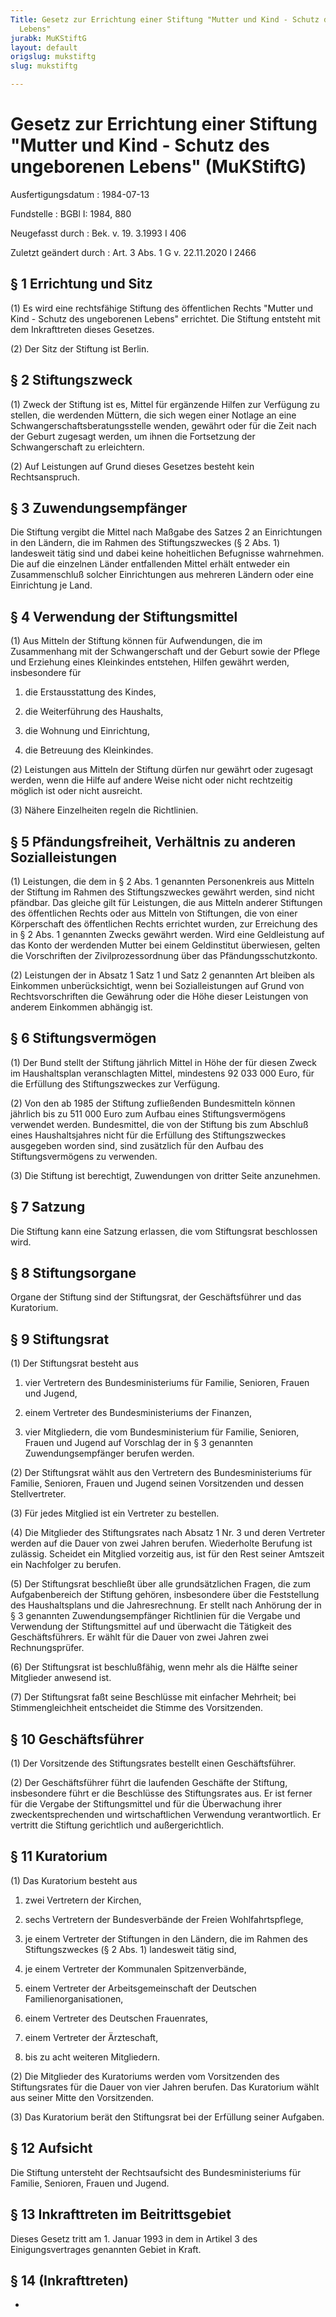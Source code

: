 ```yaml
---
Title: Gesetz zur Errichtung einer Stiftung "Mutter und Kind - Schutz des ungeborenen
  Lebens"
jurabk: MuKStiftG
layout: default
origslug: mukstiftg
slug: mukstiftg

---
```


# Gesetz zur Errichtung einer Stiftung "Mutter und Kind - Schutz des ungeborenen Lebens" (MuKStiftG)

Ausfertigungsdatum
:   1984-07-13

Fundstelle
:   BGBl I: 1984, 880

Neugefasst durch
:   Bek. v. 19. 3.1993 I 406

Zuletzt geändert durch
:   Art. 3 Abs. 1 G v. 22.11.2020 I 2466


## § 1 Errichtung und Sitz

(1) Es wird eine rechtsfähige Stiftung des öffentlichen Rechts "Mutter
und Kind - Schutz des ungeborenen Lebens" errichtet. Die Stiftung
entsteht mit dem Inkrafttreten dieses Gesetzes.

(2) Der Sitz der Stiftung ist Berlin.


## § 2 Stiftungszweck

(1) Zweck der Stiftung ist es, Mittel für ergänzende Hilfen zur
Verfügung zu stellen, die werdenden Müttern, die sich wegen einer
Notlage an eine Schwangerschaftsberatungsstelle wenden, gewährt oder
für die Zeit nach der Geburt zugesagt werden, um ihnen die Fortsetzung
der Schwangerschaft zu erleichtern.

(2) Auf Leistungen auf Grund dieses Gesetzes besteht kein
Rechtsanspruch.


## § 3 Zuwendungsempfänger

Die Stiftung vergibt die Mittel nach Maßgabe des Satzes 2 an
Einrichtungen in den Ländern, die im Rahmen des Stiftungszweckes (§ 2
Abs. 1) landesweit tätig sind und dabei keine hoheitlichen Befugnisse
wahrnehmen. Die auf die einzelnen Länder entfallenden Mittel erhält
entweder ein Zusammenschluß solcher Einrichtungen aus mehreren Ländern
oder eine Einrichtung je Land.


## § 4 Verwendung der Stiftungsmittel

(1) Aus Mitteln der Stiftung können für Aufwendungen, die im
Zusammenhang mit der Schwangerschaft und der Geburt sowie der Pflege
und Erziehung eines Kleinkindes entstehen, Hilfen gewährt werden,
insbesondere für

1.  die Erstausstattung des Kindes,


2.  die Weiterführung des Haushalts,


3.  die Wohnung und Einrichtung,


4.  die Betreuung des Kleinkindes.




(2) Leistungen aus Mitteln der Stiftung dürfen nur gewährt oder
zugesagt werden, wenn die Hilfe auf andere Weise nicht oder nicht
rechtzeitig möglich ist oder nicht ausreicht.

(3) Nähere Einzelheiten regeln die Richtlinien.


## § 5 Pfändungsfreiheit, Verhältnis zu anderen Sozialleistungen

(1) Leistungen, die dem in § 2 Abs. 1 genannten Personenkreis aus
Mitteln der Stiftung im Rahmen des Stiftungszweckes gewährt werden,
sind nicht pfändbar. Das gleiche gilt für Leistungen, die aus Mitteln
anderer Stiftungen des öffentlichen Rechts oder aus Mitteln von
Stiftungen, die von einer Körperschaft des öffentlichen Rechts
errichtet wurden, zur Erreichung des in § 2 Abs. 1 genannten Zwecks
gewährt werden. Wird eine Geldleistung auf das Konto der werdenden
Mutter bei einem Geldinstitut überwiesen, gelten die Vorschriften der
Zivilprozessordnung über das Pfändungsschutzkonto.

(2) Leistungen der in Absatz 1 Satz 1 und Satz 2 genannten Art bleiben
als Einkommen unberücksichtigt, wenn bei Sozialleistungen auf Grund
von Rechtsvorschriften die Gewährung oder die Höhe dieser Leistungen
von anderem Einkommen abhängig ist.


## § 6 Stiftungsvermögen

(1) Der Bund stellt der Stiftung jährlich Mittel in Höhe der für
diesen Zweck im Haushaltsplan veranschlagten Mittel, mindestens
92 033 000 Euro, für die Erfüllung des Stiftungszweckes zur Verfügung.

(2) Von den ab 1985 der Stiftung zufließenden Bundesmitteln können
jährlich bis zu 511 000 Euro zum Aufbau eines Stiftungsvermögens
verwendet werden. Bundesmittel, die von der Stiftung bis zum Abschluß
eines Haushaltsjahres nicht für die Erfüllung des Stiftungszweckes
ausgegeben worden sind, sind zusätzlich für den Aufbau des
Stiftungsvermögens zu verwenden.

(3) Die Stiftung ist berechtigt, Zuwendungen von dritter Seite
anzunehmen.


## § 7 Satzung

Die Stiftung kann eine Satzung erlassen, die vom Stiftungsrat
beschlossen wird.


## § 8 Stiftungsorgane

Organe der Stiftung sind der Stiftungsrat, der Geschäftsführer und das
Kuratorium.


## § 9 Stiftungsrat

(1) Der Stiftungsrat besteht aus

1.  vier Vertretern des Bundesministeriums für Familie, Senioren, Frauen
    und Jugend,


2.  einem Vertreter des Bundesministeriums der Finanzen,


3.  vier Mitgliedern, die vom Bundesministerium für Familie, Senioren,
    Frauen und Jugend auf Vorschlag der in § 3 genannten
    Zuwendungsempfänger berufen werden.




(2) Der Stiftungsrat wählt aus den Vertretern des Bundesministeriums
für Familie, Senioren, Frauen und Jugend seinen Vorsitzenden und
dessen Stellvertreter.

(3) Für jedes Mitglied ist ein Vertreter zu bestellen.

(4) Die Mitglieder des Stiftungsrates nach Absatz 1 Nr. 3 und deren
Vertreter werden auf die Dauer von zwei Jahren berufen. Wiederholte
Berufung ist zulässig. Scheidet ein Mitglied vorzeitig aus, ist für
den Rest seiner Amtszeit ein Nachfolger zu berufen.

(5) Der Stiftungsrat beschließt über alle grundsätzlichen Fragen, die
zum Aufgabenbereich der Stiftung gehören, insbesondere über die
Feststellung des Haushaltsplans und die Jahresrechnung. Er stellt nach
Anhörung der in § 3 genannten Zuwendungsempfänger Richtlinien für die
Vergabe und Verwendung der Stiftungsmittel auf und überwacht die
Tätigkeit des Geschäftsführers. Er wählt für die Dauer von zwei Jahren
zwei Rechnungsprüfer.

(6) Der Stiftungsrat ist beschlußfähig, wenn mehr als die Hälfte
seiner Mitglieder anwesend ist.

(7) Der Stiftungsrat faßt seine Beschlüsse mit einfacher Mehrheit; bei
Stimmengleichheit entscheidet die Stimme des Vorsitzenden.


## § 10 Geschäftsführer

(1) Der Vorsitzende des Stiftungsrates bestellt einen Geschäftsführer.

(2) Der Geschäftsführer führt die laufenden Geschäfte der Stiftung,
insbesondere führt er die Beschlüsse des Stiftungsrates aus. Er ist
ferner für die Vergabe der Stiftungsmittel und für die Überwachung
ihrer zweckentsprechenden und wirtschaftlichen Verwendung
verantwortlich. Er vertritt die Stiftung gerichtlich und
außergerichtlich.


## § 11 Kuratorium

(1) Das Kuratorium besteht aus

1.  zwei Vertretern der Kirchen,


2.  sechs Vertretern der Bundesverbände der Freien Wohlfahrtspflege,


3.  je einem Vertreter der Stiftungen in den Ländern, die im Rahmen des
    Stiftungszweckes (§ 2 Abs. 1) landesweit tätig sind,


4.  je einem Vertreter der Kommunalen Spitzenverbände,


5.  einem Vertreter der Arbeitsgemeinschaft der Deutschen
    Familienorganisationen,


6.  einem Vertreter des Deutschen Frauenrates,


7.  einem Vertreter der Ärzteschaft,


8.  bis zu acht weiteren Mitgliedern.




(2) Die Mitglieder des Kuratoriums werden vom Vorsitzenden des
Stiftungsrates für die Dauer von vier Jahren berufen. Das Kuratorium
wählt aus seiner Mitte den Vorsitzenden.

(3) Das Kuratorium berät den Stiftungsrat bei der Erfüllung seiner
Aufgaben.


## § 12 Aufsicht

Die Stiftung untersteht der Rechtsaufsicht des Bundesministeriums für
Familie, Senioren, Frauen und Jugend.


## § 13 Inkrafttreten im Beitrittsgebiet

Dieses Gesetz tritt am 1. Januar 1993 in dem in Artikel 3 des
Einigungsvertrages genannten Gebiet in Kraft.


## § 14 (Inkrafttreten)

-

